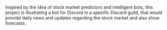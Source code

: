 Inspired by the idea of stock market predictors and intelligent bots, this project is illustrating a bot for Discord in a specific Discord guild, that would provide daily news and updates regarding the stock market and also show forecasts. 
